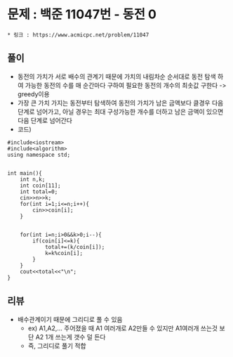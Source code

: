 # 문제 : 백준 11047번 - 동전 0

	* 링크 : https://www.acmicpc.net/problem/11047

## 풀이

* 동전의 가치가 서로 배수의 관계기 때문에 가치의 내림차순 순서대로  동전 탐색 하여 가능한 동전의 수를 매 순간마다 구하여  필요한 동전의 개수의 최솟값 구한다 -> greedy이용
* 가장 큰 가치 가지는 동전부터 탐색하여 동전의 가치가 남은 금액보다 클경우 다음 단계로 넘어가고, 아닐 경우는 최대 구성가능한 개수를 더하고 남은 금액이 있으면 다음 단계로 넘어간다
* 코드)

```
#include<iostream>
#include<algorithm>
using namespace std;


int main(){
	int n,k;
	int coin[11];
	int total=0;
	cin>>n>>k;
	for(int i=1;i<=n;i++){
		cin>>coin[i];
	}

	
	for(int i=n;i>0&&k>0;i--){
		if(coin[i]<=k){
			total+=(k/coin[i]);
			k=k%coin[i];
		}
	}
	cout<<total<<"\n";
}
```



## 리뷰

* 배수관계이기 때문에 그리디로 풀 수 있음
  	* ex) A1,A2,... 주어졌을 때 A1 여러개로 A2만들 수 있지만  A1여러개 쓰는것 보단 A2 1개 쓰는게  갯수 덜 든다
  	* 즉, 그리디로 풀기 적합
